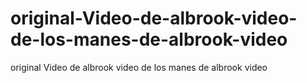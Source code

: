 # original-Video-de-albrook-video-de-los-manes-de-albrook-video
original Video de albrook video de los manes de albrook video
